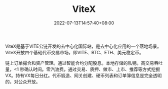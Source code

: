 ﻿---
weight: 
title: "ViteX"
description: "ViteX是基于VITE公链开发的去中…"
date: 2022-07-13T14:57:40+08:00
lastmod: 2022-07-13T14:57:40+08:00
draft: false
authors: ["Simon"]
featuredImage: "vitex.webp"
link: "https://vitex.net"
tags: ["交易所","ViteX"]
categories: ["navigation"]
navigation: ["交易所"]
lightgallery: true
toc: true
pinned: false
recommend: false
recommend1: false
---
ViteX是基于VITE公链开发的去中心化国际站，是去中心化应用的一个落地场景。ViteX开放四个基础代币交易市场，即VITE、BTC、ETH、美元稳定币。

链上订单撮合和资产管理。通过智能合约分配股息。本地存储的私钥。高交易吞吐量，<1 秒确认时间。零汽油费。通过交易、质押、做市、上市、推荐等方式挖掘VX。持有VX每日分红。代币锻造、网关创建、硬币列表和订单簿信息是完全透明的，对公众开放。
